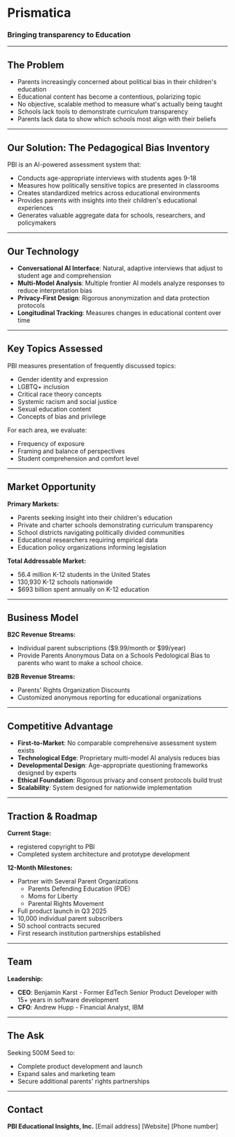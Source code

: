 # Prismatica
### Bringing transparency to Education

---

## The Problem

* Parents increasingly concerned about political bias in their children's education
* Educational content has become a contentious, polarizing topic
* No objective, scalable method to measure what's actually being taught
* Schools lack tools to demonstrate curriculum transparency
* Parents lack data to show which schools most align with their beliefs

---

## Our Solution: The Pedagogical Bias Inventory

PBI is an AI-powered assessment system that:

* Conducts age-appropriate interviews with students ages 9-18
* Measures how politically sensitive topics are presented in classrooms
* Creates standardized metrics across educational environments
* Provides parents with insights into their children's educational experiences
* Generates valuable aggregate data for schools, researchers, and policymakers

---

## Our Technology

* **Conversational AI Interface**: Natural, adaptive interviews that adjust to student age and comprehension
* **Multi-Model Analysis**: Multiple frontier AI models analyze responses to reduce interpretation bias
* **Privacy-First Design**: Rigorous anonymization and data protection protocols
* **Longitudinal Tracking**: Measures changes in educational content over time

---

## Key Topics Assessed

PBI measures presentation of frequently discussed topics:

* Gender identity and expression
* LGBTQ+ inclusion
* Critical race theory concepts
* Systemic racism and social justice
* Sexual education content
* Concepts of bias and privilege

For each area, we evaluate:
* Frequency of exposure
* Framing and balance of perspectives
* Student comprehension and comfort level

---

## Market Opportunity

**Primary Markets:**
* Parents seeking insight into their children's education
* Private and charter schools demonstrating curriculum transparency
* School districts navigating politically divided communities
* Educational researchers requiring empirical data
* Education policy organizations informing legislation

**Total Addressable Market:**
* 56.4 million K-12 students in the United States
* 130,930 K-12 schools nationwide
* $693 billion spent annually on K-12 education

---

## Business Model

**B2C Revenue Streams:**
* Individual parent subscriptions ($9.99/month or $99/year)
* Provide Parents Anonymous Data on a Schools Pedological Bias to parents who want to make a school choice. 

**B2B Revenue Streams:**
* Parents' Rights Organization Discounts
* Customized anonymous reporting for educational organizations


---

## Competitive Advantage

* **First-to-Market**: No comparable comprehensive assessment system exists
* **Technological Edge**: Proprietary multi-model AI analysis reduces bias
* **Developmental Design**: Age-appropriate questioning frameworks designed by experts
* **Ethical Foundation**: Rigorous privacy and consent protocols build trust
* **Scalability**: System designed for nationwide implementation

---

## Traction & Roadmap

**Current Stage:**
* registered copyright to PBI
* Completed system architecture and prototype development

**12-Month Milestones:**
* Partner with Several Parent Organizations
  * Parents Defending Education (PDE)
  * Moms for Liberty
  * Parental Rights Movement
* Full product launch in Q3 2025
* 10,000 individual parent subscribers
* 50 school contracts secured
* First research institution partnerships established

---

## Team

**Leadership:**
* **CEO**: Benjamin Karst - Former EdTech Senior Product Developer with 15+ years in software development
* **CFO**: Andrew Hupp - Financial Analyst, IBM

---

## The Ask

Seeking 500M Seed to:

* Complete product development and launch
* Expand sales and marketing team
* Secure additional parents' rights partnerships

---

## Contact

**PBI Educational Insights, Inc.**
[Email address]
[Website]
[Phone number]
